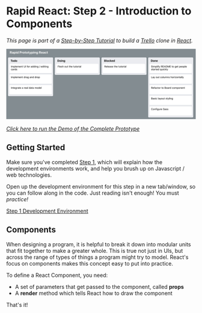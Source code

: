# Rapid React: Step 2 - Introduction to Components

_This page is part of a <a href="https://link.lavell.xyz/rapid-react" target="_blank">Step-by-Step Tutorial</a> 
to build a <a href="http://trello.com/" target="_blank">Trello</a> clone in <a href="http://reactjs.org/" target="_blank">React</a>._

<a href="https://link.lavell.xyz/rapid-react-demo" target="_blank">![Screenshot](images/demo.png)</a>

<a href="https://link.lavell.xyz/rapid-react-demo" target="_blank">_Click here to run the Demo of the Complete Prototype_</a>

## Getting Started

Make sure you've completed <a href="https://link.lavell.xyz/rapid-react-1" target="_blank">Step 1</a>, which will explain how the development environments work, and help you brush up on Javascript / web technologies.

Open up the development environment for this step in a new tab/window, so you 
can follow along in the code. Just reading isn't enough! You must _practice!_

<a href="https://link.lavell.xyz/rapid-react-dev-1" target="_blank">Step 1 Development Environment</a>

## Components

When designing a program, it is helpful to break it down into modular units that fit
together to make a greater whole. This is true not just in UIs, but across the 
range of types of things a program might try to model. React's focus on components makes this concept easy to put into practice. 

To define a React Component, you need:

* A set of parameters that get passed to the component, called **props**
* A **render** method which tells React how to draw the component

That's it! 